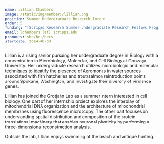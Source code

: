 ```yaml
---
name: Lillian Chambers
image: /static/img/members/lillian.png
position: Summer Undergraduate Research Intern
order: 5
funding: "[Scripps Research Summer Undergraduate Research Fellows Program](https://education.scripps.edu/undergraduate/summer-research/surf-program/)"
email: lchambers (at) scripps.edu
pronouns: she/her/hers
startdate: 2024-06-03
---
```

Lillian is a rising senior pursuing her undergraduate degree in Biology with a concentration in Microbiology, Molecular, and Cell Biology at Gonzaga University. Her undergraduate research utilizes microbiologic and molecular techniques to identify the presence of Aeromonas in water sources associated with fish hatcheries and trout/salmon reintroduction points around Spokane, Washington, and investigate their diversity of virulence genes.

Lillian has joined the Grotjahn Lab as a summer intern interested in cell biology. One part of her internship project explores the interplay of mitochondrial DNA organization and the architecture of mitochondrial membranes using fluorescence microscopy. The other part focuses on understanding spatial distribution and composition of the protein translational machinery that enables neuronal plasticity by performing a three-dimensional reconstruction analysis. 

Outside the lab, Lillian enjoys swimming at the beach and antique hunting.
